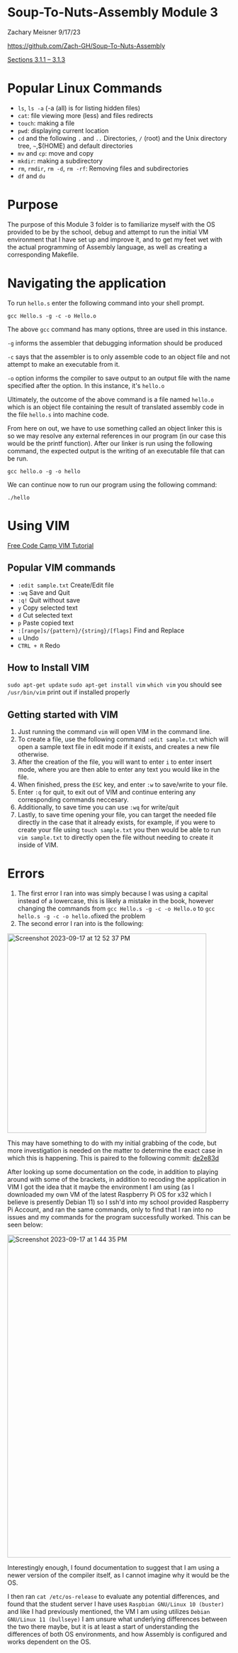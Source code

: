 # Soup-To-Nuts-Assembly Module 3
Zachary Meisner 9/17/23

https://github.com/Zach-GH/Soup-To-Nuts-Assembly

[Sections 3.1.1 – 3.1.3](https://cupola.gettysburg.edu/cgi/viewcontent.cgi?article=1007&context=oer)

# Popular Linux Commands
- `ls`, `ls -a` (-a (all) is for listing hidden files)
- `cat`: file viewing more (less) and files redirects
- `touch`: making a file
- `pwd`: displaying current location
- `cd` and the following `.` and `..` Directories,
`/` (root) and the Unix directory tree, `~`,$(HOME) and default directories
- `mv` and `cp`: move and copy
- `mkdir`: making a subdirectory
- `rm`, `rmdir`, `rm -d`, `rm -rf`: Removing files and subdirectories
- `df` and `du`

# Purpose
The purpose of this Module 3 folder is to familiarize myself with the OS provided to be by the school, debug and attempt to run the initial VM environment that I have set up and improve it, and to get my feet wet with the actual programming of Assembly language, as well as creating a corresponding Makefile.

# Navigating the application
To run `hello.s` enter the following command into your shell prompt.

`gcc Hello.s -g -c -o Hello.o`

The above `gcc` command has many options, three are used in this instance.

`-g` informs the assembler that debugging information should be produced

`-c` says that the assembler is to only assemble code to an object file
and not attempt to make an executable from it.

`-o` option informs the compiler to save output to an output file
with the name specified after the option. In this instance, it's `hello.o`

Ultimately, the outcome of the above command is a file named `hello.o`
which is an object file containing the result of translated assembly code
in the file `hello.s` into machine code.

From here on out, we have to use something called an object linker
this is so we may resolve any external references in our program
(in our case this would be the printf function).
After our linker is run using the following command,
the expected output is the writing of an executable file that can be run.

`gcc hello.o -g -o hello`

We can continue now to run our program using the following command:

`./hello`

# Using VIM
[Free Code Camp VIM Tutorial](https://www.freecodecamp.org/news/vim-beginners-guide/)

Popular VIM commands
---

- `:edit sample.txt` Create/Edit file
- `:wq` Save and Quit
- `:q!` Quit without save
- `y` Copy selected text
- `d` Cut selected text
- `p` Paste copied text
- `:[range]s/{pattern}/{string}/[flags]` Find and Replace
- `u` Undo
- `CTRL + R` Redo

How to Install VIM
---

`sudo apt-get update`
`sudo apt-get install vim`
`which vim` you should see `/usr/bin/vim` print out if installed properly

Getting started with VIM
---

1. Just running the command `vim` will open VIM in the command line.
2. To create a file, use the following command `:edit sample.txt` which will open a sample text file in edit mode if it exists, and creates a new file otherwise.
3. After the creation of the file, you will want to enter `i` to enter insert mode, where you are then able to enter any text you would like in the file.
4. When finished, press the `ESC` key, and enter `:w` to save/write to your file.
5. Enter `:q` for quit, to exit out of VIM and continue entering any corresponding commands neccesary.
6. Additionally, to save time you can use `:wq` for write/quit
7. Lastly, to save time opening your file, you can target the needed file directly in the case that it already exists, for example, if you were to create your file using `touch sample.txt` you then would be able to run `vim sample.txt` to directly open the file without needing to create it inside of VIM.

# Errors
1. The first error I ran into was simply because I was using a capital instead of a lowercase, this is likely a mistake in the book, however changing the commands from `gcc Hello.s -g -c -o Hello.o` to `gcc hello.s -g -c -o hello.o`fixed the problem
2. The second error I ran into is the following:

<img width="449" alt="Screenshot 2023-09-17 at 12 52 37 PM" src="https://github.com/Zach-GH/Soup-To-Nuts-Assembly/assets/80639692/767af8ee-b14c-428c-95ea-24fe89277820">

This may have something to do with my initial grabbing of the code, but more investigation is needed on the matter to determine the exact case in which this is happening. This is paired to the following commit: [de2e83d](https://github.com/Zach-GH/Soup-To-Nuts-Assembly/commit/de2e83d04136bd26d70b3612319c0e10ef5511bc)

After looking up some documentation on the code, in addition to playing around with some of the brackets, in addition to recoding the application in VIM I got the idea that it maybe the environment I am using (as I downloaded my own VM of the latest Raspberry Pi OS for x32 which I believe is presently Debian 11) so I ssh'd into my school provided Raspberry Pi Account, and ran the same commands, only to find that I ran into no issues and my commands for the program successfully worked. This can be seen below:

<img width="727" alt="Screenshot 2023-09-17 at 1 44 35 PM" src="https://github.com/Zach-GH/Soup-To-Nuts-Assembly/assets/80639692/c33ab3e6-8f36-4efd-bac8-9252167be3f6">

Interestingly enough, I found documentation to suggest that I am using a newer version of the compiler itself, as I cannot imagine why it would be the OS.

I then ran `cat /etc/os-release` to evaluate any potential differences, and found that the student server I have uses `Raspbian GNU/Linux 10 (buster)` and like I had previously mentioned, the VM I am using utilizes `Debian GNU/Linux 11 (bullseye)` I am unsure what underlying differences between the two there maybe, but it is at least a start of understanding the differences of both OS environments, and how Assembly is configured and works dependent on the OS.
